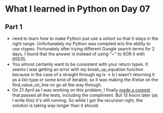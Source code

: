 # What I learned in Python on Day 07

## Part 1
- need to learn how to make Python just use a ushort so that it stays in the right range. Unfortunately my Python was compiled w/o the ability to use ctypes. Fortunately after trying different Google search terms for 2 days, I found that the answer is instead of using "~" to XOR it with 65535.
- You almost certainly want to be consistent with your return types. It seems I was getting an error with my break_up_equation function because in the case of a straight through eg lx -> b I wasn't returning it as a list-type or some kind of iterable, so it was making the if/else on the find_value_on_line no go all the way through.
- On 21 April as I was working on this problem, I finally [made a commit](https://github.com/djotaku/adventofcode/blob/375824bfe722085df8dc4b03c57c71e32b1855a6/2015/Day_07/Python/part_1.py) that passed all the tests, including the compliment. But 13 hours later (as I write this) it's still running. So while I got the recursion right, the solution is taking way longer than it should.